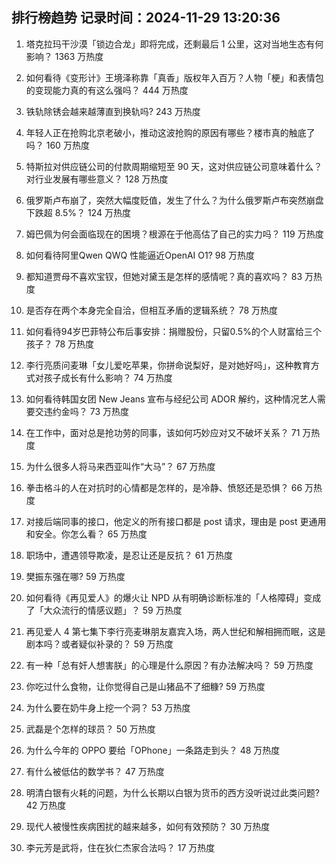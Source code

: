 
## 排行榜趋势 记录时间：2024-11-29 13:20:36
  
  1. 塔克拉玛干沙漠「锁边合龙」即将完成，还剩最后 1 公里，这对当地生态有何影响？ 1363 万热度
    
  2. 如何看待《变形计》王境泽称靠「真香」版权年入百万？人物「梗」和表情包的变现能力真的有这么强吗？ 444 万热度
    
  3. 铁轨除锈会越来越薄直到换轨吗? 243 万热度
    
  4. 年轻人正在抢购北京老破小，推动这波抢购的原因有哪些？楼市真的触底了吗？ 160 万热度
    
  5. 特斯拉对供应链公司的付款周期缩短至 90 天，这对供应链公司意味着什么？对行业发展有哪些意义？ 128 万热度
    
  6. 俄罗斯卢布崩了，突然大幅度贬值，发生了什么？为什么俄罗斯卢布突然崩盘下跌超 8.5%？ 124 万热度
    
  7. 姆巴佩为何会面临现在的困境？根源在于他高估了自己的实力吗？ 119 万热度
    
  8. 如何看待阿里Qwen QWQ 性能逼近OpenAI O1? 98 万热度
    
  9. 都知道贾母不喜欢宝钗，但她对黛玉是怎样的感情呢？真的喜欢吗？ 83 万热度
    
  10. 是否存在两个本身完全自洽，但相互矛盾的逻辑系统？ 78 万热度
    
  11. 如何看待94岁巴菲特公布后事安排：捐赠股份，只留0.5%的个人财富给三个孩子？ 78 万热度
    
  12. 李行亮质问麦琳「女儿爱吃苹果，你拼命说梨好，是对她好吗」，这种教育方式对孩子成长有什么影响？ 74 万热度
    
  13. 如何看待韩国女团 New Jeans 宣布与经纪公司 ADOR 解约，这种情况艺人需要交违约金吗？ 73 万热度
    
  14. 在工作中，面对总是抢功劳的同事，该如何巧妙应对又不破坏关系？ 71 万热度
    
  15. 为什么很多人将马来西亚叫作“大马”？ 67 万热度
    
  16. 拳击格斗的人在对抗时的心情都是怎样的，是冷静、愤怒还是恐惧？ 66 万热度
    
  17. 对接后端同事的接口，他定义的所有接口都是 post 请求，理由是 post 更通用和安全。你怎么看？ 65 万热度
    
  18. 职场中，遭遇领导欺凌，是忍让还是反抗？ 61 万热度
    
  19. 樊振东强在哪? 59 万热度
    
  20. 如何看待《再见爱人》的爆火让 NPD 从有明确诊断标准的「人格障碍」变成了「大众流行的情感议题」？ 59 万热度
    
  21. 再见爱人 4 第七集下李行亮麦琳朋友嘉宾入场，两人世纪和解相拥而眠，这是剧本吗？或者疑似补录的？ 59 万热度
    
  22. 有一种「总有奸人想害朕」的心理是什么原因？有办法解决吗？ 59 万热度
    
  23. 你吃过什么食物，让你觉得自己是山猪品不了细糠? 59 万热度
    
  24. 为什么要在奶牛身上挖一个洞？ 53 万热度
    
  25. 武磊是个怎样的球员？ 50 万热度
    
  26. 为什么今年的 OPPO 要给「OPhone」一条路走到头？ 48 万热度
    
  27. 有什么被低估的数学书？ 47 万热度
    
  28. 明清白银有火耗的问题，为什么长期以白银为货币的西方没听说过此类问题? 42 万热度
    
  29. 现代人被慢性疾病困扰的越来越多，如何有效预防？ 30 万热度
    
  30. 李元芳是武将，住在狄仁杰家合法吗？ 17 万热度
    